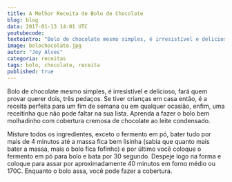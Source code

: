 ```yaml
---
title: A Melhor Receita de Bolo de Chocolate
blog: blog
data: 2017-01-13 14:01 UTC
youtubecode:
textointro: "Bolo de chocolate mesmo simples, é irresistível e delicioso, fará quem provar querer dois, três pedaços. Se tiver crianças em casa então, é a receita perfeita para um fim de semana ou em qualquer ocasião, enfim, uma receitinha que não pode faltar na sua lista. Aprenda a fazer o bolo bem molhadinho com cobertura cremosa de chocolate ao leite condensado."
image: bolochocolate.jpg
autor: "Joy Alves"
categoria: receitas
tags: bolo, chocolate, receita
published: true
---
```


Bolo de chocolate mesmo simples, é irresistível e delicioso, fará quem provar querer dois, três pedaços. Se tiver crianças em casa então, é a receita perfeita para um fim de semana ou em qualquer ocasião, enfim, uma receitinha que não pode faltar na sua lista. Aprenda a fazer o bolo bem molhadinho com cobertura cremosa de chocolate ao leite condensado.

Misture todos os ingredientes, exceto o fermento em pó, bater tudo por mais de 4 minutos até a massa fica bem lisinha (sabia que quanto mais bater a massa, mais o bolo fica fofinho) e por último você coloque o fermento em pó para bolo e bata por 30 segundo. Despeje logo na forma e coloque para assar por aproximadamente 40 minutos em forno médio ou 170C. Enquanto o bolo assa, você pode fazer a cobertura.
